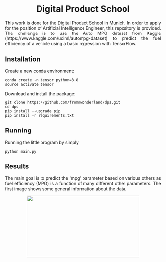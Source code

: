 <h1 align="center">
  <b>Digital Product School</b><br>
</h1>

<p align="justify">
This work is done for the Digital Product School in Munich. In order to apply for the position of Artificial Intelligence Engineer, this repository is provided. The challenge is to use the Auto MPG dataset from Kaggle (https://www.kaggle.com/uciml/autompg-dataset) to predict the fuel efficiency of a vehicle using a basic regression with TensorFlow.
</p>

## Installation
Create a new conda environment:
```
conda create -n tensor python=3.8
source activate tensor
```

Download and install the package:
```
git clone https://github.com/frommwonderland/dps.git
cd dps
pip install --upgrade pip
pip install -r requirements.txt
```

## Running
Running the little program by simply
```
python main.py
```

## Results
<p align="justify">
The main goal is to predict the 'mpg' parameter based on various others as fuel efficiency (MPG) is a function of many different other parameters. The first image shows some general information about the data.
</p>
<p align="center">
  <img width="85%" height="200" src="https://github.com/frommwonderland/dps/blob/main/assets/dps_data.svg">
</p>
